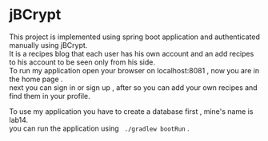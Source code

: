 # jBCrypt

This project is implemented using spring boot application and authenticated manually using jBCrypt.  
It is a recipes blog that each user has his own account and an add recipes to his account to be seen only from his side.   
To run my application open your browser on localhost:8081 , now you are in the home page .   
next you can sign in or sign up , after so you can add your own recipes and find them in your profile.   
  
To use my application you have to create a database first , mine's name is lab14.     
you can run the application using ` ./gradlew bootRun` .